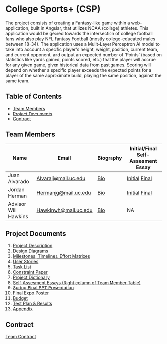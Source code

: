 # College Sports+ (CSP)

The project consists of creating a Fantasy-like game within a web-application, built in Angular, that utilizes NCAA (college) athletes. This application would be geared towards the intersection of college football fans who also play NFL Fantasy Football (mostly college-educated males between 18-34). The application uses a Mulit-Layer Perceptron AI model to take into account a specific player's height, weight, position, current team, and current opponent, and output an expected number of ‘Points’ (based on statistics like yards gained, points scored, etc.) that the player will accrue for any given game, given historical data from past games. Scoring will depend on whether a specific player exceeds the expected points for a player of the same approximate build, playing the same position, against the same team.

## Table of Contents

- [Team Members](#team-members)
- [Project Documents](#project-documents)
- [Contract](#contract)

## Team Members

| Name                 | Email                | Biography                                                     | Initial/Final Self-Assesment Essay                            |        
| -------------------- | -------------------- | ------------------------------------------------------------- | ------------------------------------------------------------- |
| Juan Alvarado        | Alvaraji@mail.uc.edu | [Bio](/HW_Submissions/Prof_Bio_Juan_Alvarado.md)              | [Initial](/HW_Submissions/Individual_Capstone_Assesment_JIA.md) [Final](/HW_Submissions/Individual_Capstone_Assesment_JIA.md) |
| Jordan Herman        | Hermanjg@mail.uc.edu | [Bio](/HW_Submissions/jordan-herman-professional-biograhy.md) | [Initial](/HW_Submissions/Individual_Capstone_Assesment_JH.md) [Final](/HW_Submissions/Individual_Capstone_Assesment_JH.md)  |
| Advisor Will Hawkins | Hawkinwh@mail.uc.edu | [Bio](https://researchdirectory.uc.edu/p/hawkinwh)            | NA                                                            |

## Project Documents

1. [Project Description](#College-Sports+-(CSP))
2. [Design Diagrams](/HW_Submissions/Design%20Diagrams.docx)
3. [Milestones, Timelines, Effort Matrixes](/HW_Submissions/milestone_list.md)
4. [User Stories](/HW_Submissions/User_Stories.md)
5. [Task List](/HW_Submissions/Tasklist.md)
6. [Constraint Paper](/HW_Submissions/Constraint_Essay.md)
7. [Project Dictionary](/HW_Submissions/Project_Dictionary.md)
8. [Self-Assesment Essays (Right column of Team Member Table)](#team-members)
9. [Spring Final PPT Presentation](/HW_Submissions/Spring%20Final%20PPT%20Presentation.pdf)
10. [Final Expo Poster](/HW_Submissions/final_poster.pdf)
11. [Budget](/HW_Submissions/budget.md)
12. [Test Plan & Results](/HW_Submissions/test_plan.md)
13. [Appendix](/HW_Submissions/Appendix.md)

## Contract

[Team Contract](https://docs.google.com/document/d/17yEE7DKb8q53ZAOd0GVl0wYV8_SM8-r6RFJHtuFFjHQ/edit?usp=sharing)
